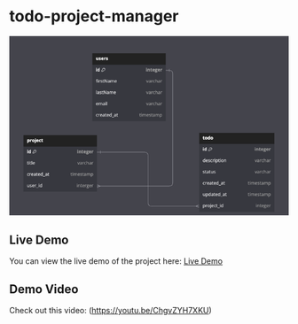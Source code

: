 # todo-project-manager
![Alt text](ToDo_DB_Design.png)

## Live Demo
You can view the live demo of the project here: [Live Demo](https://project-todo-manager-frontend.vercel.app/)


## Demo Video
Check out this video: (https://youtu.be/ChgvZYH7XKU)

